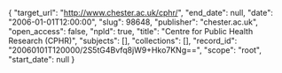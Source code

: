 {
  "target_url": "http://www.chester.ac.uk/cphr/", 
  "end_date": null, 
  "date": "2006-01-01T12:00:00", 
  "slug": 98648, 
  "publisher": "chester.ac.uk", 
  "open_access": false, 
  "npld": true, 
  "title": "Centre for Public Health Research (CPHR)", 
  "subjects": [], 
  "collections": [], 
  "record_id": "20060101T120000/2S5tG4Bvfq8jW9+Hko7KNg==", 
  "scope": "root", 
  "start_date": null
}

